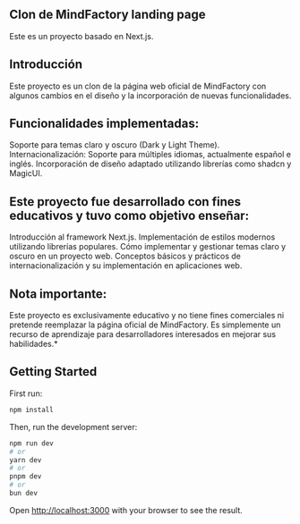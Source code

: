 ## Clon de MindFactory landing page
Este es un proyecto basado en Next.js.

## Introducción
 Este proyecto es un clon de la página web oficial de MindFactory con algunos cambios en el diseño y la incorporación de nuevas funcionalidades.

## Funcionalidades implementadas:
 Soporte para temas claro y oscuro (Dark y Light Theme).
 Internacionalización: Soporte para múltiples idiomas, actualmente español e inglés.
 Incorporación de diseño adaptado utilizando librerías como shadcn y MagicUI.


## Este proyecto fue desarrollado con fines educativos y tuvo como objetivo enseñar:

 Introducción al framework Next.js.
 Implementación de estilos modernos utilizando librerías populares.
 Cómo implementar y gestionar temas claro y oscuro en un proyecto web.
 Conceptos básicos y prácticos de internacionalización y su implementación en aplicaciones web.

## Nota importante:
 Este proyecto es exclusivamente educativo y no tiene fines comerciales ni pretende reemplazar la página oficial de MindFactory. Es simplemente un recurso de aprendizaje para desarrolladores interesados en mejorar sus habilidades.*


## Getting Started

First run:

```bash
npm install
```

Then, run the development server:

```bash
npm run dev
# or
yarn dev
# or
pnpm dev
# or
bun dev
```

Open [http://localhost:3000](http://localhost:3000) with your browser to see the result.
